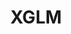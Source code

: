 ---
title: "XGLM"
training-code-pretraining: c5
training-code-finetuning: NA
training-code-alignment: NA

training-data-pretraining: d5
training-data-sft: NA
training-data-alignment: NA

evaluation-code-general: c5
evaluation-code-safety: c1

evaluation-data-utility: NA
evaluation-data-safety: d5
deployment-code-inference: c5
deployment-data-weights: d5
---